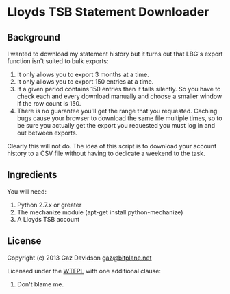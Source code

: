 Lloyds TSB Statement Downloader
===============================

Background
----------

I wanted to download my statement history but it turns out that LBG's export 
function isn't suited to bulk exports:

1. It only allows you to export 3 months at a time. 
2. It only allows you to export 150 entries at a time.
3. If a given period contains 150 entries then it fails silently. So you have
   to check each and every download manually and choose a smaller window if 
   the row count is 150.
4. There is no guarantee you'll get the range that you requested. Caching bugs
   cause your browser to download the same file multiple times, so to be sure
   you actually get the export you requested you must log in and out between
   exports.

Clearly this will not do. The idea of this script is to download your account
history to a CSV file without having to dedicate a weekend to the task.

Ingredients
-----------

You will need:

1. Python 2.7.x or greater
2. The mechanize module (apt-get install python-mechanize)
3. A Lloyds TSB account

License
-------
Copyright (c) 2013 Gaz Davidson <gaz@bitplane.net>

Licensed under the [WTFPL](http://en.wikipedia.org/wiki/WTFPL) with one
additional clause:

   1. Don't blame me.


